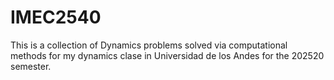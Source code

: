 # IMEC2540

This is a collection of Dynamics problems solved via computational methods for my dynamics clase in Universidad de los Andes for the 202520 semester.

